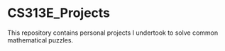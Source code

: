 # CS313E_Projects
This repository contains personal projects I undertook to solve common mathematical puzzles.
